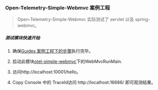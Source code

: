 ### Open-Telemetry-Simple-Webmvc 案例工程

> Open-Telemetry-Simple-Webmvc 实际测试了 servlet 以及 spring-webmvc。

##### 测试模块快速开始

1. 确保[Guides 案例工程下的步骤](../README.md)执行完毕。

2. 启动此模块[otel-simple-webmvc](./org/chenmudu/otel/springmvc/)下的WebMvcRunMain.

3. 访问http://localhost:10001/hello。

4. Copy Console 中的 TraceId访问 http://localhost:16686/ 即可观测结果。